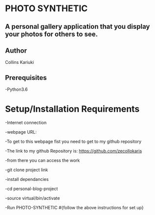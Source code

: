 #                                                 PHOTO SYNTHETIC

## A personal gallery application that you display your photos for others to see.

## Author
Collins Kariuki

## Prerequisites
-Python3.6

# Setup/Installation Requirements

-Internet connection

-webpage URL:

-To get to this webpage fist you need to get to my github repository

-The link to my github Repository is: https://github.com/zecollokaris

-from there you can access the work

-git clone project link

-install dependancies

-cd personal-blog-project

-source virtual/bin/activate

-Run PHOTO-SYNTHETIC
#{follow the above instructions for set up}
